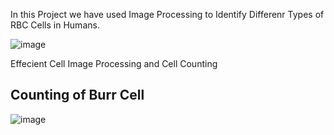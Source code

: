 In this Project we have used Image Processing to Identify Differenr Types of RBC Cells in Humans.

![image](https://github.com/Omkar17Coder/Digital-Image-Processing/assets/119780010/201f9f03-8f56-4c20-8688-8430add5278d)

Effecient Cell Image Processing and Cell  Counting



## Counting of Burr Cell 

![image](https://github.com/Omkar17Coder/Digital-Image-Processing/assets/119780010/e3cd3555-5f36-41db-af3c-7dc2726666f5)
